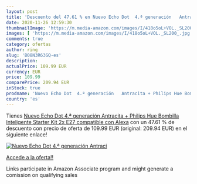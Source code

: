 ```yaml
---
layout: post
title: 'Descuento del 47.61 % en Nuevo Echo Dot  4.ª generación   Antraci'
date: 2020-11-26 12:59:30
thumbnailImage: 'https://m.media-amazon.com/images/I/418o5oL+VOL._SL200_.jpg'
images: [ 'https://m.media-amazon.com/images/I/418o5oL+VOL._SL200_.jpg' ]
comments: true
category: ofertas
author: ring
slug: 'B08N3R63GQ-es'
description:
actualPrice: 109.99 EUR
currency: EUR
price: 109.99
comparePrice: 209.94 EUR
inStock: true
prodname: 'Nuevo Echo Dot  4.ª generación   Antracita + Philips Hue Bombilla Inteligente Starter Kit  2x E27   compatible con Alexa'
country: 'es'
---
```


Tienes [Nuevo Echo Dot  4.ª generación   Antracita + Philips Hue Bombilla Inteligente Starter Kit  2x E27   compatible con Alexa](https://www.amazon.es/dp/B08N3R63GQ/?tag=tolees-21) con un 47.61 % de descuento con precio de oferta de 109.99 EUR (original: 209.94 EUR) en el siguiente enlace!

[![Nuevo Echo Dot  4.ª generación   Antraci](https://m.media-amazon.com/images/I/418o5oL+VOL._SL200_.jpg)](https://www.amazon.es/dp/B08N3R63GQ/?tag=tolees-21)

[Accede a la oferta!!](https://www.amazon.es/dp/B08N3R63GQ/?tag=tolees-21)

Links participate in Amazon Associate program and might generate a comission on qualifying sales



